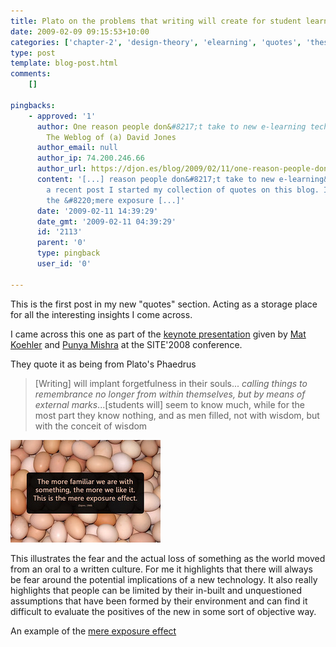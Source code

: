 ```yaml
---
title: Plato on the problems that writing will create for student learning
date: 2009-02-09 09:15:53+10:00
categories: ['chapter-2', 'design-theory', 'elearning', 'quotes', 'thesis']
type: post
template: blog-post.html
comments:
    []
    
pingbacks:
    - approved: '1'
      author: One reason people don&#8217;t take to new e-learning technology &laquo;
        The Weblog of (a) David Jones
      author_email: null
      author_ip: 74.200.246.66
      author_url: https://djon.es/blog/2009/02/11/one-reason-people-dont-take-to-new-e-learning-technology/
      content: '[...] reason people don&#8217;t take to new e-learning&nbsp;technology  In
        a recent post I started my collection of quotes on this blog. I also talked about
        the &#8220;mere exposure [...]'
      date: '2009-02-11 14:39:29'
      date_gmt: '2009-02-11 04:39:29'
      id: '2113'
      parent: '0'
      type: pingback
      user_id: '0'
    
---
```

This is the first post in my new "quotes" section. Acting as a storage place for all the interesting insights I come across.

I came across this one as part of the [keynote presentation](http://punya.educ.msu.edu/2008/03/18/site-2008-keynote/) given by [Mat Koehler](http://mkoehler.educ.msu.edu/blog/) and [Punya Mishra](http://punya.educ.msu.edu/) at the SITE'2008 conference.

They quote it as being from Plato's Phaedrus

> \[Writing\] will implant forgetfulness in their souls... _calling things to remembrance no longer from within themselves, but by means of external marks_...\[students will\] seem to know much, while for the most part they know nothing, and as men filled, not with wisdom, but with the conceit of wisdom

[!['slide' on the mere exposure effect](images/3131491565_073fd42477_m.jpg)](http://www.flickr.com/photos/22498907@N02/3131491565)

This illustrates the fear and the actual loss of something as the world moved from an oral to a written culture. For me it highlights that there will always be fear around the potential implications of a new technology. It also really highlights that people can be limited by their in-built and unquestioned assumptions that have been formed by their environment and can find it difficult to evaluate the positives of the new in some sort of objective way.

An example of the [mere exposure effect](http://en.wikipedia.org/wiki/Mere_exposure_effect)